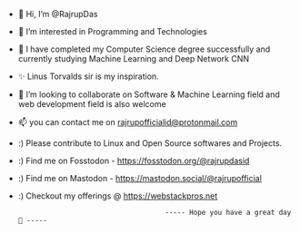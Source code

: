 - 👋 Hi, I’m @RajrupDas
- 👀 I’m interested in Programming and Technologies
- 🌱 I have completed my Computer Science degree  successfully and currently studying Machine Learning and Deep Network CNN
- ✨ Linus Torvalds sir is my inspiration. 
- 💞️ I’m looking to collaborate on Software & Machine Learning field and web development field is also welcome
- 📫 you can contact me on rajrupofficialid@protonmail.com
- :) Please contribute to Linux and Open Source softwares and Projects.
- :) Find me on Fosstodon - https://fosstodon.org/@rajrupdasid
- :) Find me on Mastodon - https://mastodon.social/@rajrupofficial
- :) Checkout my offerings @ https://webstackpros.net
                                             
                                          ----- Hope you have a great day 💞️ -----

<!---
RajrupDasid/RajrupDasid is a ✨ special ✨ repository because its `README.md` (this file) appears on your GitHub profile.
You can click the Preview link to take a look at your changes.
--->
